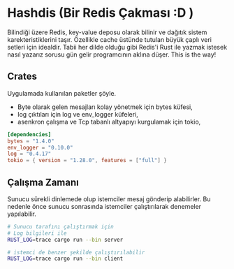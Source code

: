 # Hashdis (Bir Redis Çakması :D )

Bilindiği üzere Redis, key-value deposu olarak bilinir ve dağıtık sistem karekteristiklerini taşır. Özellikle cache üstünde tutulan büyük çaplı veri setleri için idealdir. Tabii her dilde olduğu gibi Redis'i Rust ile yazmak istesek nasıl yazarız sorusu gün gelir programcının aklına düşer. This is the way!

## Crates

Uygulamada kullanılan paketler şöyle.

- Byte olarak gelen mesajları kolay yönetmek için bytes küfesi,
- log çıktıları için log ve env_logger küfeleri,
- asenkron çalışma ve Tcp tabanlı altyapıyı kurgulamak için tokio,

```toml
[dependencies]
bytes = "1.4.0"
env_logger = "0.10.0"
log = "0.4.17"
tokio = { version = "1.28.0", features = ["full"] }
```

## Çalışma Zamanı

Sunucu sürekli dinlemede olup istemciler mesaj gönderip alabilirler. Bu nedenle önce sunucu sonrasında istemciler çalıştırılarak denemeler yapılabilir.

```bash
# Sunucu tarafını çalıştırmak için
# Log bilgileri ile
RUST_LOG=trace cargo run --bin server

# istemci de benzer şekilde çalıştırılabilir
RUST_LOG=trace cargo run --bin client
```